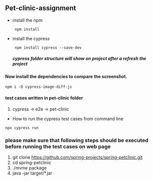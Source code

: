 ## Pet-clinic-assignment
* install the npm 
    ```
     npm install
    ```
* install the cypress
    ```
     npm install cypress --save-dev 
    ```
  ##### cypress folder structure will show on project after a refresh the project 

#### Now install the dependencies to compare the screenshot.
  ```
  npm i -D cypress-image-diff-js
  ```
#### test cases written in pet-clinic folder
1. cypress -> e2e -> pet-clinic

* How to run the cypress test cases from command line
```
npx cypress run 
```

### please make sure that following steps should be executed before running the test cases on web page
1. git clone https://github.com/spring-projects/spring-petclinic.git
1. cd spring-petclinic
1. ./mvnw package
1. java -jar target/*.jar


